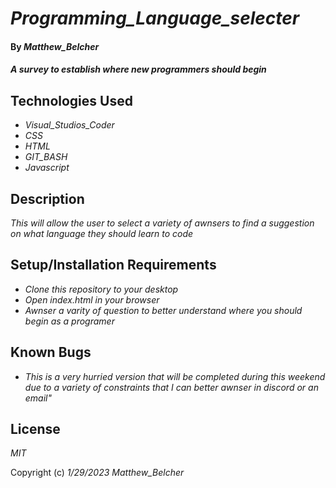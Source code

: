 # _Programming_Language_selecter_

#### By _Matthew_Belcher_

#### _A survey to establish where new programmers should begin_

## Technologies Used

* _Visual_Studios_Coder_
* _CSS_
* _HTML_
* _GIT_BASH_
* _Javascript_

## Description

_This will allow the user to select a variety of awnsers to find a suggestion on what language they should learn to code_

## Setup/Installation Requirements

* _Clone this repository to your desktop_
* _Open index.html in your browser_
* _Awnser a varity of question to better understand where you should begin as a programer_

## Known Bugs

* _This is a very hurried version that will be completed during this weekend due to a variety of constraints that I can better awnser in discord or an email"_



## License

_MIT_

Copyright (c) _1/29/2023_ _Matthew_Belcher_